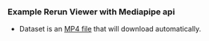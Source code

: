### Example Rerun Viewer with Mediapipe api

- Dataset is an [MP4 file](https://www.rerun.io/docs/getting-started/examples#mp-pose) that will download automatically.